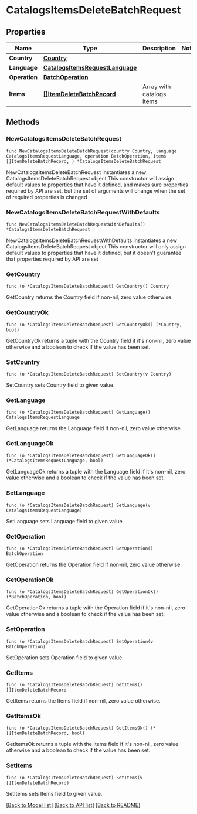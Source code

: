 # CatalogsItemsDeleteBatchRequest

## Properties

Name | Type | Description | Notes
------------ | ------------- | ------------- | -------------
**Country** | [**Country**](Country.md) |  | 
**Language** | [**CatalogsItemsRequestLanguage**](CatalogsItemsRequestLanguage.md) |  | 
**Operation** | [**BatchOperation**](BatchOperation.md) |  | 
**Items** | [**[]ItemDeleteBatchRecord**](ItemDeleteBatchRecord.md) | Array with catalogs items | 

## Methods

### NewCatalogsItemsDeleteBatchRequest

`func NewCatalogsItemsDeleteBatchRequest(country Country, language CatalogsItemsRequestLanguage, operation BatchOperation, items []ItemDeleteBatchRecord, ) *CatalogsItemsDeleteBatchRequest`

NewCatalogsItemsDeleteBatchRequest instantiates a new CatalogsItemsDeleteBatchRequest object
This constructor will assign default values to properties that have it defined,
and makes sure properties required by API are set, but the set of arguments
will change when the set of required properties is changed

### NewCatalogsItemsDeleteBatchRequestWithDefaults

`func NewCatalogsItemsDeleteBatchRequestWithDefaults() *CatalogsItemsDeleteBatchRequest`

NewCatalogsItemsDeleteBatchRequestWithDefaults instantiates a new CatalogsItemsDeleteBatchRequest object
This constructor will only assign default values to properties that have it defined,
but it doesn't guarantee that properties required by API are set

### GetCountry

`func (o *CatalogsItemsDeleteBatchRequest) GetCountry() Country`

GetCountry returns the Country field if non-nil, zero value otherwise.

### GetCountryOk

`func (o *CatalogsItemsDeleteBatchRequest) GetCountryOk() (*Country, bool)`

GetCountryOk returns a tuple with the Country field if it's non-nil, zero value otherwise
and a boolean to check if the value has been set.

### SetCountry

`func (o *CatalogsItemsDeleteBatchRequest) SetCountry(v Country)`

SetCountry sets Country field to given value.


### GetLanguage

`func (o *CatalogsItemsDeleteBatchRequest) GetLanguage() CatalogsItemsRequestLanguage`

GetLanguage returns the Language field if non-nil, zero value otherwise.

### GetLanguageOk

`func (o *CatalogsItemsDeleteBatchRequest) GetLanguageOk() (*CatalogsItemsRequestLanguage, bool)`

GetLanguageOk returns a tuple with the Language field if it's non-nil, zero value otherwise
and a boolean to check if the value has been set.

### SetLanguage

`func (o *CatalogsItemsDeleteBatchRequest) SetLanguage(v CatalogsItemsRequestLanguage)`

SetLanguage sets Language field to given value.


### GetOperation

`func (o *CatalogsItemsDeleteBatchRequest) GetOperation() BatchOperation`

GetOperation returns the Operation field if non-nil, zero value otherwise.

### GetOperationOk

`func (o *CatalogsItemsDeleteBatchRequest) GetOperationOk() (*BatchOperation, bool)`

GetOperationOk returns a tuple with the Operation field if it's non-nil, zero value otherwise
and a boolean to check if the value has been set.

### SetOperation

`func (o *CatalogsItemsDeleteBatchRequest) SetOperation(v BatchOperation)`

SetOperation sets Operation field to given value.


### GetItems

`func (o *CatalogsItemsDeleteBatchRequest) GetItems() []ItemDeleteBatchRecord`

GetItems returns the Items field if non-nil, zero value otherwise.

### GetItemsOk

`func (o *CatalogsItemsDeleteBatchRequest) GetItemsOk() (*[]ItemDeleteBatchRecord, bool)`

GetItemsOk returns a tuple with the Items field if it's non-nil, zero value otherwise
and a boolean to check if the value has been set.

### SetItems

`func (o *CatalogsItemsDeleteBatchRequest) SetItems(v []ItemDeleteBatchRecord)`

SetItems sets Items field to given value.



[[Back to Model list]](../README.md#documentation-for-models) [[Back to API list]](../README.md#documentation-for-api-endpoints) [[Back to README]](../README.md)



